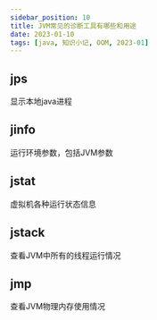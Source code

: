 ```yaml
---
sidebar_position: 10
title: JVM常见的诊断工具有哪些和用途
date: 2023-01-10
tags: [java, 知识小记, OOM, 2023-01]
---
```


## jps
显示本地java进程
## jinfo
运行环境参数，包括JVM参数
## jstat
虚拟机各种运行状态信息
## jstack
查看JVM中所有的线程运行情况
## jmp
查看JVM物理内存使用情况
